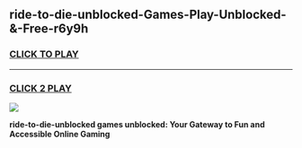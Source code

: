 
## ride-to-die-unblocked-Games-Play-Unblocked-&-Free-r6y9h
<h3>
<a href="https://premium76.site?title=ride-to-die-unblocked&ref=24A">CLICK TO PLAY</a></h3>
<hr>

<h3>
<a href="https://premium76.site?title=ride-to-die-unblocked&ref=24A">CLICK 2 PLAY</a>
  
</h3>

<a href="https://premium76.site?title=ride-to-die-unblocked&ref=24A"><img src="https://clearcache.store/games.png"></a>


**ride-to-die-unblocked games unblocked: Your Gateway to Fun and Accessible Online Gaming**
